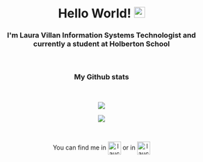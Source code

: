 <!-- Intro -->
<h1 align="center">Hello World! <img src="https://raw.githubusercontent.com/MartinHeinz/MartinHeinz/master/wave.gif" width="25px"></h1>

<h3 align="center"> I'm Laura Villan Information Systems Technologist and currently a student at Holberton School</h3>
<br>
<h3 align="center"> My Github stats </h3>
<!-- GitHub Stats -->

<br>
<p align="center"><img align="center" src="https://github-readme-stats.vercel.app/api?username=laucavv&hide=stars&show_icons=true&theme=buefy" /></p>
<p align="center"><img align="center" src="https://github-readme-stats.vercel.app/api/top-langs/?username=laucavv&layout=compact&theme=buefy" /></p>


<!-- Social media -->

<br>
<p align="center">You can find me in
<a href="https://twitter.com/laucavv23" target="_blank"><img align="center" src="https://cdn.jsdelivr.net/npm/simple-icons@3.0.1/icons/twitter.svg" alt="laucavv" height="30" width="30" /></a> or in <a href="https://linkedin.com/in/laucavv" target="_blank"><img align="center" src="https://cdn.jsdelivr.net/npm/simple-icons@3.0.1/icons/linkedin.svg" alt="laucavv" height="30" width="30" /></a>
</p>

